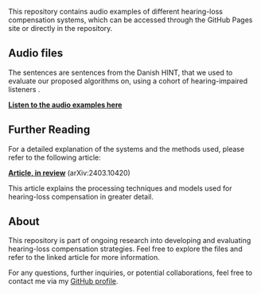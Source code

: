 This repository contains audio examples of different hearing-loss compensation systems, which can be accessed through the GitHub Pages site or directly in the repository.

## Audio files

The sentences are sentences from the Danish HINT, that we used to evaluate our proposed algorithms on, using a cohort of hearing-impaired listeners .

[**Listen to the audio examples here**](https://p-leer.github.io/DNN-HLC_sounds/)

## Further Reading

For a detailed explanation of the systems and the methods used, please refer to the following article:

[**Article, in review**](https://arxiv.org/abs/2403.10420) (arXiv:2403.10420)

This article explains the processing techniques and models used for hearing-loss compensation in greater detail.

## About

This repository is part of ongoing research into developing and evaluating hearing-loss compensation strategies. Feel free to explore the files and refer to the linked article for more information.

For any questions, further inquiries, or potential collaborations, feel free to contact me via my [GitHub profile](https://github.com/P-Leer).




